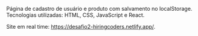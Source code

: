 Página de cadastro de usuário e produto com salvamento no localStorage. Tecnologias utilizadas: HTML, CSS, JavaScript e React.

Site em real time: https://desafio2-hiringcoders.netlify.app/.
